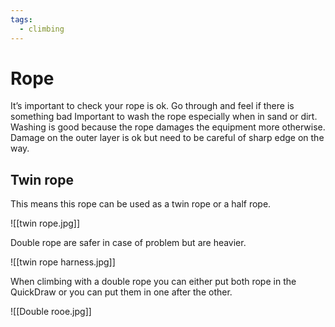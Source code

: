 ```yaml
---
tags:
  - climbing
---
```

# Rope

It’s important to check your rope is ok.
Go through and feel if there is something bad
Important to wash the rope especially when in sand or dirt.
Washing is good because the rope damages the equipment more otherwise.
Damage on the outer layer is ok but need to be careful of sharp edge on the way.

## Twin rope

This means this rope can be used as a twin rope or a half rope.

![[twin rope.jpg]]

Double rope are safer in case of problem but are heavier.

![[twin rope harness.jpg]]

When climbing with a double rope you can either put both rope in the QuickDraw or you can put them in one after the other.

![[Double rooe.jpg]]
